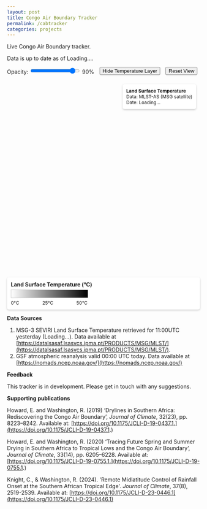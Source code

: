 ```yaml
---
layout: post
title: Congo Air Boundary Tracker
permalink: /cabtracker
categories: projects
---
```

Live Congo Air Boundary tracker.

Data is up to date as of <span id="pageTopDate">Loading…</span>.

<link rel="stylesheet" href="https://unpkg.com/leaflet@1.9.4/dist/leaflet.css" crossorigin />
<script src="https://unpkg.com/leaflet@1.9.4/dist/leaflet.js" crossorigin></script>
<script src="https://unpkg.com/pmtiles@3.0.5/dist/pmtiles.js"></script>

<style>
.map-controls {
  margin: 1em 0;
  display: flex;
  gap: 1em;
  flex-wrap: wrap;
  align-items: center;
}
.legend {
  background: white;
  padding: 10px;
  border-radius: 5px;
  box-shadow: 0 2px 5px rgba(0,0,0,0.2);
  margin-top: 1em;
}
.legend-gradient {
  width: 200px;
  height: 20px;
  background: linear-gradient(to right, white 0%, black 100%);
  border: 1px solid #ccc;
  margin: 5px 0;
}
.legend-labels {
  display: flex;
  justify-content: space-between;
  font-size: 12px;
  width: 200px;
}
.info-box {
  position: absolute;
  top: 10px;
  right: 10px;
  background: white;
  padding: 10px;
  border-radius: 5px;
  box-shadow: 0 2px 5px rgba(0,0,0,0.2);
  z-index: 1000;
  max-width: 220px;
  font-size: 12px;
}
</style>

<div class="map-controls">
  <label>
    Opacity: 
    <input type="range" id="opacitySlider" min="0" max="100" value="90" />
    <span id="opacityValue">90%</span>
  </label>
  <button id="toggleLayer">Hide Temperature Layer</button>
  <button id="resetView">Reset View</button>
</div>

<div id="map" style="height: 500px; width: 100%; position: relative;">
  <div class="info-box" id="infoBox">
    <strong>Land Surface Temperature</strong><br>
    Data: MLST-AS (MSG satellite)<br>
    <span id="dateInfo">Date: Loading…</span>
  </div>
</div>

<div class="legend">
  <strong>Land Surface Temperature (°C)</strong>
  <div class="legend-gradient"></div>
  <div class="legend-labels">
    <span>0°C</span>
    <span>25°C</span>
    <span>50°C</span>
  </div>
</div>

<script>
document.addEventListener("DOMContentLoaded", async function () {
  const map = L.map('map').setView([0, 20], 3);

  // Base layer
  L.tileLayer('https://tile.openstreetmap.org/{z}/{x}/{y}.png', {
    attribution: '© OpenStreetMap contributors'
  }).addTo(map);

  let temperatureLayer = null;
  const pmtilesUrl = '{{ "/tiles/raster.pmtiles" | relative_url }}';

  try {
    const p = new pmtiles.PMTiles(pmtilesUrl);
    p.getHeader().then(h => console.log('PMTiles header:', h)).catch(console.error);

    temperatureLayer = pmtiles.leafletRasterLayer(p, {
      opacity: 0.9,
      attribution: 'Temperature data: LSA SAF'
    })
      .on('tileerror', (e) => console.error('Tile load error:', e))
      .addTo(map);
  } catch (err) {
    console.error('PMTiles init error:', err);
    document.getElementById('dateInfo').textContent = 'Date: Error loading data';
    document.getElementById('pageTopDate').textContent = 'Error loading data';
  }

  // Rainbelt overlay
    // --- Blue semitransparent overlay from tiles/overlay.geojson ---
  let overlayLayer = null;
  const overlayUrl = '{{ "/tiles/belt.geojson" | relative_url }}';
  
  // (optional) put overlay above the base map but below the info box
  map.createPane('overlayPane');
  map.getPane('overlayPane').style.zIndex = 420; // OSM default tiles are ~200
  
  async function addOverlay() {
    try {
      const res = await fetch(overlayUrl, { cache: 'no-store' });
      if (!res.ok) throw new Error(`HTTP ${res.status}`);
      const geojson = await res.json();
  
      overlayLayer = L.geoJSON(geojson, {
        pane: 'overlayPane',
        style: feature => ({
          color: '#1d4ed8',       // stroke
          weight: 1.5,
          opacity: 0.9,
          fillColor: '#1d4ed8',   // fill = same blue
          fillOpacity: 0.3        // semi-transparent
        }),
        onEachFeature: (feature, layer) => {
          // simple hover highlight
          layer.on({
            mouseover: () => layer.setStyle({ weight: 2.5, fillOpacity: 0.4 }),
            mouseout:  () => layer.setStyle({ weight: 1.5, fillOpacity: 0.3 })
          });
          // Show "tropical rainbelt" text on click
          layer.bindPopup("tropical rainbelt");
          }
        }
      }).addTo(map);
    } catch (err) {
      console.error('Failed to load overlay.geojson:', err);
  }
  addOverlay();

  // Controls
  const opacitySlider = document.getElementById('opacitySlider');
  const opacityValue = document.getElementById('opacityValue');
  const toggleButton = document.getElementById('toggleLayer');
  const resetButton = document.getElementById('resetView');

  opacitySlider.addEventListener('input', function() {
    const opacity = this.value / 100;
    opacityValue.textContent = this.value + '%';
    if (temperatureLayer) temperatureLayer.setOpacity(opacity);
  });

  let layerVisible = true;
  toggleButton.addEventListener('click', function() {
    if (!temperatureLayer) return;
    if (layerVisible) {
      map.removeLayer(temperatureLayer);
      this.textContent = 'Show Temperature Layer';
    } else {
      map.addLayer(temperatureLayer);
      this.textContent = 'Hide Temperature Layer';
    }
    layerVisible = !layerVisible;
  });

  resetButton.addEventListener('click', function() {
    map.setView([-23, 25], 4);
  });

  // Scale + coordinates
  L.control.scale({ position: 'bottomleft' }).addTo(map);

  const coordsControl = L.control({ position: 'bottomright' });
  coordsControl.onAdd = function() {
    const div = L.DomUtil.create('div', 'leaflet-control-attribution leaflet-control');
    div.innerHTML = '<span id="coords">Move mouse to see coordinates</span>';
    return div;
  };
  coordsControl.addTo(map);

  map.on('mousemove', function(e) {
    const coords = document.getElementById('coords');
    if (coords) coords.textContent = `${e.latlng.lat.toFixed(4)}, ${e.latlng.lng.toFixed(4)}`;
  });
});
</script>

**Data Sources**

1. MSG-3 SEVIRI Land Surface Temperature retrieved for 11:00UTC yesterday (<span id="pageTopDate">Loading…</span>). Data available at [https://datalsasaf.lsasvcs.ipma.pt/PRODUCTS/MSG/MLST/](https://datalsasaf.lsasvcs.ipma.pt/PRODUCTS/MSG/MLST/).
2. GSF atmospheric reanalysis valid 00:00 UTC today. Data available at [https://nomads.ncep.noaa.gov/](https://nomads.ncep.noaa.gov/)

**Feedback**

This tracker is in development. Please get in touch with any suggestions.

**Supporting publications**

Howard, E. and Washington, R. (2019) ‘Drylines in Southern Africa: Rediscovering the Congo Air Boundary’, _Journal of Climate_, 32(23), pp. 8223–8242. Available at: [https://doi.org/10.1175/JCLI-D-19-0437.1.](https://doi.org/10.1175/JCLI-D-19-0437.1.)

Howard, E. and Washington, R. (2020) ‘Tracing Future Spring and Summer Drying in Southern Africa to Tropical Lows and the Congo Air Boundary’, _Journal of Climate_, 33(14), pp. 6205–6228. Available at: [https://doi.org/10.1175/JCLI-D-19-0755.1.](https://doi.org/10.1175/JCLI-D-19-0755.1.)

Knight, C., & Washington, R. (2024). 'Remote Midlatitude Control of Rainfall Onset at the Southern African Tropical Edge'. _Journal of Climate_, 37(8), 2519-2539. Available at: [https://doi.org/10.1175/JCLI-D-23-0446.1](https://doi.org/10.1175/JCLI-D-23-0446.1)

